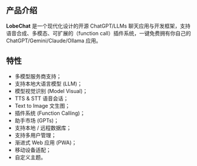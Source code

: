 ## 产品介绍

**LobeChat** 是一个现代化设计的开源 ChatGPT/LLMs 聊天应用与开发框架，支持语音合成、多模态、可扩展的（function call）插件系统，一键免费拥有你自己的 ChatGPT/Gemini/Claude/Ollama 应用。

## 特性

- 多模型服务商支持；
- 支持本地大语言模型 (LLM)；
- 模型视觉识别 (Model Visual)；
- TTS & STT 语音会话；
- Text to Image 文生图；
- 插件系统 (Function Calling)；
- 助手市场 (GPTs)；
- 支持本地 / 远程数据库；
- 支持多用户管理；
- 渐进式 Web 应用 (PWA)；
- 移动设备适配；
- 自定义主题。
